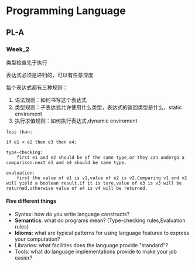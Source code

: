 # Programming Language

## PL-A

### Week_2

类型检查先于执行

表达式必须是递归的，可以有任意深度

每个表达式都有三种规则：

1. 语法规则：如何书写这个表达式
2. 类型规则：子表达式允许使用什么类型，表达式的返回类型是什么，static enviroment
3. 执行求值规则：如何执行表达式,dynamic enviroment

```
less than:

if e1 < e2 then e3 then e4;

type-checking:
	first e1 and e2 should be of the same type,or they can undergo a comparison.next e3 and e4 should be same type.
	
evaluation:
	first the value of e1 is v1,value of e2 is v2.Comparing v1 and v2 will yield a boolean result.if it is ture,value of e3 is v3 will be returned,otherwise value of e4 is v4 will be returned.
```

#### Five different things

* Syntax: how do you write language constructs?
* **Semantics**: what do programs mean? (Type-checking rules,Evaluation rules)
* **Idioms**: what are typical patterns for using language features to express your computation?
* Libraries: what facilities does the language provide "standard"?
* Tools: what do language implementations provide to make your job easier?